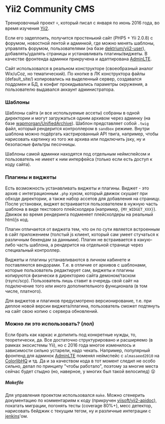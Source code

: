 # Yii2 Community CMS

Тренировочный проект :skull:, который писал с января по июнь 2016 года, 
во время изучения [Yii2](https://github.com/yiisoft/yii2).

Если его задеплоить, получится простенький сайт (PHP5 + Yii 2.0.8)
c форумом, новостной лентой и админкой, где можно менять шаблоны,
управлять форумом, пользователями (на базе [dektrium/yii2-user](https://github.com/dektrium/yii2-user)),
добавлять/удалять страницы и устанавливать плагины/виджеты.
В качестве фронтенда админки прикручена и адаптирована
[AdminLTE](https://github.com/ColorlibHQ/AdminLTE).

Сайт использовался в реальном конструкторе (своеобразный аналог Wix/uCoz, но тематический).
По кнопке в ЛК конструктора файлы (default_site/) копировались на выделенный сервер, создавался
поддомен и БД, в конфиг
прокидывались параметры окружения, а пользователю выдавался аккаунт администратора.

### Шаблоны

Шаблоны сайта (и все используемые ассеты) собраны в одной директории
и могут загружаться одним архивом через админку
(на базе [wapmorgan/UnifiedArchive](https://github.com/wapmorgan/UnifiedArchive)).
Шаблон представляет собой `.twig` файл, который рендерится контроллером
в `sandbox` режиме. Внутри шаблона можно подёргать кастрированный API твига,
например, чтобы нарисовать картинку из того же архива или подключить jsку,
ну и безопасные фильтры песочницы.

Шаблоны самой админки находятся под отдельным неймспейсом и пользователь
не имеет к ним интерфейса (только если есть доступ к коду сайта).

### Плагины и виджеты

Есть возможность устанавливать виджеты и плагины. Виджет - это архив
с интеграционным `.php` хуком, который движок скушает при обходе 
директории, а также набор ассетов
для добавления на страницу. После установки, виджет встраивается
пользователем в нужную часть шаблона в виде текстового плейсхолдера
(например, `{MY_WIDGET_XXX}`). Движок во время рендеринга
подменяет плейсхолдеры на реальный html/js код.

Плагин отличается от виджета тем, что он по сути является встроенным
в сайт приложением (толстый js клиент, который сам умеет стучаться к различным бекендам за
данными). Плагин не встраивается в какую-либо часть шаблона,
а рендерится на отдельной странице через специальный контроллер.  

Виджеты и плагины устанавливаются в личном кабинете и поставляются вендорами.
Т.е. в отличие от архивов с шаблонами, которые пользователь редактирует сам, 
виджеты и плагины копируются физически в директорию сайта демоном/таском
(rsync/scp). Пользователь лишь ставит в очередь свой сайт на подключение того
или иного дополнительного функционала (в том числе, платного).

Для виджетов и плагинов предусмотрено версионирование,
т.е. при деплое новой версии виджета/плагина, пользователь
сможет подтянуть на сайт свою копию с сервера обновлений.

### Можно ли это использовать? (лол)

Если брать как каркас и допилить под конкретные нужды,
то, теоретически, да. Все достаточно структурировано и расширяемо
(в рамках экосистемы Yii),
но с 2016 года многое изменилось и зависимости сильно устарели,
надо чекать. Например, популярный фронтенд для админок
[AdminLTE](https://github.com/ColorlibHQ/AdminLTE) поменял неймспейс
с `almasaeed2010` на [ColorlibHQ](https://github.com/ColorlibHQ) и тд. 
Да и за качеством кода в тот момент следил не особо сильно, делал
по принципу "чтобы работало", поэтому за многие
места сейчас будет стыдно (но, наверное, у многих был такой велосипед) :open_mouth:

##### Makefile

Для управления проектом использовался `make`. Можно сгенерить
документацию по комментариям к коду
(прикручен [yiisoft/yii2-apidoc](https://github.com/yiisoft/yii2-apidoc)),
покатать миграции, погонять тесты (coverage 80%+), месс детектор,
нарисовать бейджик с текущим тегом, ну и различные интеграции с
[jenkins](https://jenkins.io/)'ом. 